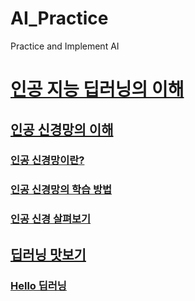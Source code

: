 # AI_Practice
 Practice and Implement AI

# [인공 지능 딥러닝의 이해](./1/README.md)
## [인공 신경망의 이해](./1/1_1/README.md)
### [인공 신경망이란?](./1/1_1/1_1_1/README.md)
### [인공 신경망의 학습 방법](./1/1_1/1_1_2/README.md)
### [인공 신경 살펴보기](./1/1_1/1_1_3/README.md)
## [딥러닝 맛보기](./1/1_2/README.md)
### [Hello 딥러닝](./1/1_2/1_2_1/README.md)
